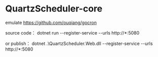 # QuartzScheduler-core

emulate https://github.com/ouqiang/gocron 

source code：
dotnet run --register-service --urls http://*:5080   

or
publish：
dotnet .\QuartzScheduler.Web.dll --register-service --urls http://*:5080

